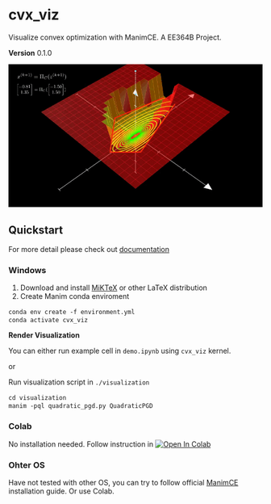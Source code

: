 # cvx_viz 

Visualize convex optimization with ManimCE. A EE364B Project. 

**Version** 0.1.0

![Alt Text](https://raw.githubusercontent.com/Tma2333/cvx_viz/main/docs/QuadraticPGD_ManimCE_v0.15.2.gif)

## Quickstart

For more detail please check out [documentation](https://github.com/Tma2333/cvx_viz/wiki)

### Windows

1. Download and install [MiKTeX](https://miktex.org/download) or other LaTeX distribution
2. Create Manim conda enviroment
```
conda env create -f environment.yml
conda activate cvx_viz
```

**Render Visualization**

You can either run example cell in `demo.ipynb` using `cvx_viz` kernel. 

or 

Run visualization script in `./visualization`

```
cd visualization
manim -pql quadratic_pgd.py QuadraticPGD
```

### Colab

No installation needed. Follow instruction in [![Open In Colab](https://colab.research.google.com/assets/colab-badge.svg)](https://colab.research.google.com/github/Tma2333/cvx_viz/blob/main/demo.ipynb)

### Ohter OS
Have not tested with other OS, you can try to follow official [ManimCE](https://docs.manim.community/en/stable/installation.html) installation guide. Or use Colab. 